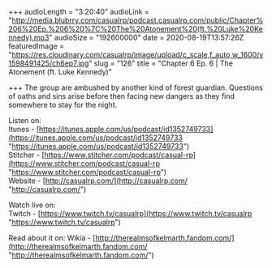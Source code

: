+++
audioLength = "3:20:40"
audioLink = "http://media.blubrry.com/casualrp/podcast.casualrp.com/public/Chapter%206%20Ep.%206%20%7C%20The%20Atonement%20(ft.%20Luke%20Kennedy).mp3"
audioSize = "192600000"
date = 2020-08-19T13:57:26Z
featuredImage = "https://res.cloudinary.com/casualrp/image/upload/c_scale,f_auto,w_1600/v1598491425/ch6ep7.jpg"
slug = "126"
title = "Chapter 6 Ep. 6 | The Atonement (ft. Luke Kennedy)"

+++
The group are ambushed by another kind of forest guardian. Questions of oaths and sins arise before then facing new dangers as they find somewhere to stay for the night.

Listen on:  
Itunes - [https://itunes.apple.com/us/podcast/id1352749733](https://itunes.apple.com/us/podcast/id1352749733 "https://itunes.apple.com/us/podcast/id1352749733")  
Stitcher - [https://www.stitcher.com/podcast/casual-rp](https://www.stitcher.com/podcast/casual-rp "https://www.stitcher.com/podcast/casual-rp")  
Website - [http://casualrp.com/](http://casualrp.com/ "http://casualrp.com/")

Watch live on:  
Twitch - [https://www.twitch.tv/casualrp](https://www.twitch.tv/casualrp "https://www.twitch.tv/casualrp")

Read about it on: Wikia - [http://therealmsofkelmarth.fandom.com/](http://therealmsofkelmarth.fandom.com/ "http://therealmsofkelmarth.fandom.com/")
